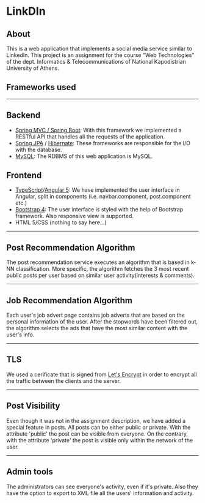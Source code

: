 # LinkDIn

## About
This is a web application that implements a social media service similar to LinkedIn. This project is an assignment for the course "Web Technologies" of the dept. Informatics & Telecommunications of National Kapodistrian University of Athens.

## Frameworks used
---

## Backend

* [Spring MVC / Spring Boot](https://spring.io/): With this framework we implemented a RESTful API that handles all the requests of the application.
* [Spring JPA](https://spring.io/projects/spring-data-jpa) / [Hibernate](https://hibernate.org/): These frameworks are responsible for the I/O with the database.
* [MySQL](https://www.mysql.com/): The RDBMS of this web application is MySQL.

## Frontend
* [TypeScript](https://www.typescriptlang.org/)/[Angular  5](https://angular.io/): We have implemented the user interface in Angular, split in components (i.e. navbar.component, post.component etc.) 
* [Bootstrap 4](http://getbootstrap.com/): The user interface is styled with the help of Bootstrap framework. Also responsive view is supported.
* HTML 5/CSS (nothing to say here...)

---

## Post Recommendation Algorithm

The post recommendation service executes an algorithm that is based in k-NN classification. More specific, the algorithm fetches the 3 most recent public posts per user based on similar user activity(interests & comments).

---

## Job Recommendation Algorithm

Each user's job advert page contains job adverts that are based on the personal information of the user. After the stopwords have been filtered out, the algorithm selects the ads that have the most similar content with the user's info.

---

## TLS
We used a cerificate that is signed from [Let's Encrypt]() in order to encrypt all the traffic between the clients and the server.

---

## Post Visibility
Even though it was not in the assignment description, we have added a special feature in posts. All posts can be either public or private. With the attribute 'public' the post can be visible from everyone. On the contrary, with the attribute 'private' the post is visible only within the network of the user.

---

## Admin tools
The administrators can see everyone's activity, even if it's private. Also they have the option to export to XML file all the users' information and activity.
